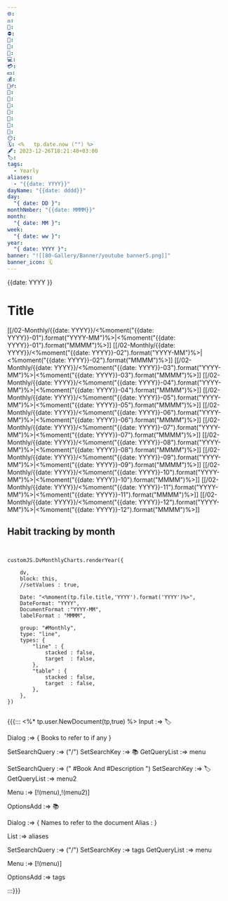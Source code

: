 ```yaml
---
🌐: 
⚖️: 
📕: 
⛔: 
🕌: 
🍩: 
🍴: 
💻: 
💳: 
💵: 
💰: 
🏋️‍♂️: 
💼: 
🏦: 
💸: 
📖: 
🥞: 
🍱: 
🍵: 
😶: 
🗓️: <%   tp.date.now ("") %>
🖋️: 2023-12-26T18:21:40+03:00
🏷️: 
tags:
  - Yearly
aliases:
  - "{{date: YYYY}}"
dayName: "{{date: dddd}}"
day:
  "{ date: DD }": 
monthNmber: "{{date: MMMM}}"
month:
  "{ date: MM }": 
week:
  "{ date: ww }": 
year:
  "{ date: YYYY }": 
banner: "![[80-Gallery/Banner/youtube banner5.png]]"
banner_icon: 🗓️
---
```

{{date: YYYY }}

# Title 



[[/02-Monthly/{{date: YYYY}}/<%moment("{{date: YYYY}}-01").format("YYYY-MM")%>|<%moment("{{date: YYYY}}-01").format("MMMM")%>]]
[[/02-Monthly/{{date: YYYY}}/<%moment("{{date: YYYY}}-02").format("YYYY-MM")%>|<%moment("{{date: YYYY}}-02").format("MMMM")%>]]
[[/02-Monthly/{{date: YYYY}}/<%moment("{{date: YYYY}}-03").format("YYYY-MM")%>|<%moment("{{date: YYYY}}-03").format("MMMM")%>]]
[[/02-Monthly/{{date: YYYY}}/<%moment("{{date: YYYY}}-04").format("YYYY-MM")%>|<%moment("{{date: YYYY}}-04").format("MMMM")%>]]
[[/02-Monthly/{{date: YYYY}}/<%moment("{{date: YYYY}}-05").format("YYYY-MM")%>|<%moment("{{date: YYYY}}-05").format("MMMM")%>]]
[[/02-Monthly/{{date: YYYY}}/<%moment("{{date: YYYY}}-06").format("YYYY-MM")%>|<%moment("{{date: YYYY}}-06").format("MMMM")%>]]
[[/02-Monthly/{{date: YYYY}}/<%moment("{{date: YYYY}}-07").format("YYYY-MM")%>|<%moment("{{date: YYYY}}-07").format("MMMM")%>]]
[[/02-Monthly/{{date: YYYY}}/<%moment("{{date: YYYY}}-08").format("YYYY-MM")%>|<%moment("{{date: YYYY}}-08").format("MMMM")%>]]
[[/02-Monthly/{{date: YYYY}}/<%moment("{{date: YYYY}}-09").format("YYYY-MM")%>|<%moment("{{date: YYYY}}-09").format("MMMM")%>]]
[[/02-Monthly/{{date: YYYY}}/<%moment("{{date: YYYY}}-10").format("YYYY-MM")%>|<%moment("{{date: YYYY}}-10").format("MMMM")%>]]
[[/02-Monthly/{{date: YYYY}}/<%moment("{{date: YYYY}}-11").format("YYYY-MM")%>|<%moment("{{date: YYYY}}-11").format("MMMM")%>]]
[[/02-Monthly/{{date: YYYY}}/<%moment("{{date: YYYY}}-12").format("YYYY-MM")%>|<%moment("{{date: YYYY}}-12").format("MMMM")%>]]


## Habit tracking by month
```dataviewjs


customJS.DvMonthlyCharts.renderYear({

	dv,
	block: this,
	//setValues : true,
	
	Date: "<%moment(tp.file.title,'YYYY').format('YYYY')%>",
	DateFormat: "YYYY",
	DocumentFormat :"YYYY-MM",
	labelFormat : "MMMM",
	
	group: "#Monthly",
	type: "line",
	types: {
		"line" : {
			stacked : false,
			target	: false,
		},
		"table" : {
			stacked : false,
			target	: false,
		},
	},
})
	
```





{{{:::
<%* tp.user.NewDocument(tp,true) %>
Input :=> 🏷️

Dialog :=> {
Books to refer to if any
}

SetSearchQuery :=> ("/")
SetSearchKey :=> 📚
GetQueryList :=> menu


SetSearchQuery :=> (" #Book And #Description ")
SetSearchKey :=> 🏷️
GetQueryList :=> menu2

Menu :=> [!(menu),!(menu2)]

OptionsAdd :=> 📚

Dialog :=> {
Names to refer to the document
Alias : 
}

List :=> aliases

SetSearchQuery :=> ("/")
SetSearchKey :=> tags
GetQueryList :=> menu

Menu :=> [!(menu)]

OptionsAdd :=> tags


:::}}}